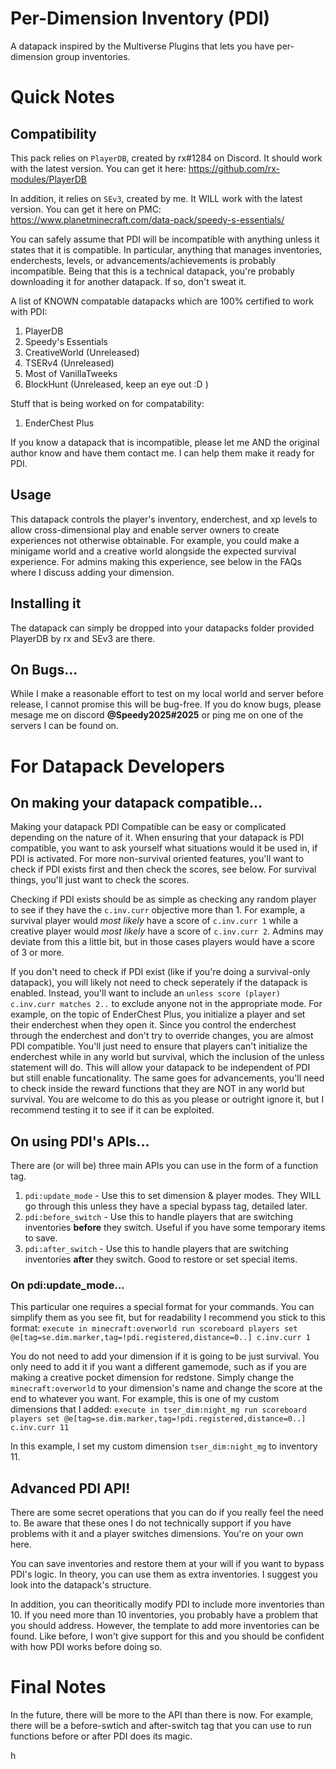 # Per-Dimension Inventory (PDI)
A datapack inspired by the Multiverse Plugins that lets you have per-dimension group inventories.


# Quick Notes

## Compatibility
This pack relies on `PlayerDB`, created by rx#1284 on Discord. It should work with the latest version.
You can get it here: https://github.com/rx-modules/PlayerDB

In addition, it relies on `SEv3`, created by me. It WILL work with the latest version.
You can get it here on PMC: https://www.planetminecraft.com/data-pack/speedy-s-essentials/

You can safely assume that PDI will be incompatible with anything unless it states that it is compatible. In particular, anything that manages inventories, enderchests, levels, or advancements/achievements is probably incompatible. Being that this is a technical datapack, you're probably downloading it for another datapack. If so, don't sweat it.

A list of KNOWN compatable datapacks which are 100% certified to work with PDI:
1. PlayerDB
2. Speedy's Essentials
3. CreativeWorld (Unreleased)
4. TSERv4 (Unreleased)
5. Most of VanillaTweeks
6. BlockHunt (Unreleased, keep an eye out :D )


Stuff that is being worked on for compatability:
1. EnderChest Plus

If you know a datapack that is incompatible, please let me AND the original author know and have them contact me. I can help them make it ready for PDI.


## Usage
This datapack controls the player's inventory, enderchest, and xp levels to allow cross-dimensional play and enable server owners to create experiences not otherwise obtainable. For example, you could make a minigame world and a creative world alongside the expected survival experience. For admins making this experience, see below in the FAQs where I discuss adding your dimension.

## Installing it
The datapack can simply be dropped into your datapacks folder provided PlayerDB by rx and SEv3 are there.

## On Bugs...
While I make a reasonable effort to test on my local world and server before release, I cannot promise this will be bug-free. If you do know bugs, please mesage me on discord **@Speedy2025#2025** or ping me on one of the servers I can be found on.


# For Datapack Developers

## On making your datapack compatible...
Making your datapack PDI Compatible can be easy or complicated depending on the nature of it. When ensuring that your datapack is PDI compatible, you want to ask yourself what situations would it be used in, if PDI is activated.
    For more non-survival oriented features, you'll want to check if PDI exists first and then check the scores, see below.
    For survival things, you'll just want to check the scores.

Checking if PDI exists should be as simple as checking any random player to see if they have the `c.inv.curr` objective more than 1. For example, a survival player would *most likely* have a score of `c.inv.curr 1` while a creative player would *most likely* have a score of `c.inv.curr 2`. Admins may deviate from this a little bit, but in those cases players would have a score of 3 or more.

If you don't need to check if PDI exist (like if you're doing a survival-only datapack), you will likely not need to check seperately if the datapack is enabled. Instead, you'll want to include an `unless score (player) c.inv.curr matches 2..` to exclude anyone not in the appropriate mode. For example, on the topic of EnderChest Plus, you initialize a player and set their enderchest when they open it. Since you control the enderchest through the enderchest and don't try to override changes, you are almost PDI compatible. You'll just need to ensure that players can't initialize the enderchest while in any world but survival, which the inclusion of the unless statement will do. This will allow your datapack to be independent of PDI but still enable funcationality. The same goes for advancements, you'll need to check inside the reward functions that they are NOT in any world but survival. You are welcome to do this as you please or outright ignore it, but I recommend testing it to see if it can be exploited.

## On using PDI's APIs...
There are (or will be) three main APIs you can use in the form of a function tag.
1. `pdi:update_mode` - Use this to set dimension & player modes. They WILL go through this unless they have a special bypass tag, detailed later.
2. `pdi:before_switch` - Use this to handle players that are switching inventories **before** they switch. Useful if you have some temporary items to save.
3. `pdi:after_switch` - Use this to handle players that are switching inventories **after** they switch. Good to restore or set special items.

### On pdi:update_mode...
This particular one requires a special format for your commands. You can simplify them as you see fit, but for readability I recommend you stick to this format:
`execute in minecraft:overworld run scoreboard players set @e[tag=se.dim.marker,tag=!pdi.registered,distance=0..] c.inv.curr 1`

You do not need to add your dimension if it is going to be just survival. You only need to add it if you want a different gamemode, such as if you are making a creative pocket dimension for redstone. Simply change the `minecraft:overworld` to your dimension's name and change the score at the end to whatever you want. For example, this is one of my custom dimensions that I added:
`execute in tser_dim:night_mg run scoreboard players set @e[tag=se.dim.marker,tag=!pdi.registered,distance=0..] c.inv.curr 11`

In this example, I set my custom dimension `tser_dim:night_mg` to inventory 11.

## Advanced PDI API!
There are some secret operations that you can do if you really feel the need to. Be aware that these ones I do not technically support if you have problems with it and a player switches dimensions. You're on your own here.

You can save inventories and restore them at your will if you want to bypass PDI's logic. In theory, you can use them as extra inventories. I suggest you look into the datapack's structure.

In addition, you can theoritically modify PDI to include more inventories than 10. If you need more than 10 inventories, you probably have a problem that you should address. However, the template to add more inventories can be found. Like before, I won't give support for this and you should be confident with how PDI works before doing so.

# Final Notes
In the future, there will be more to the API than there is now. For example, there will be a before-swtich and after-switch tag that you can use to run functions before or after PDI does its magic. 

h